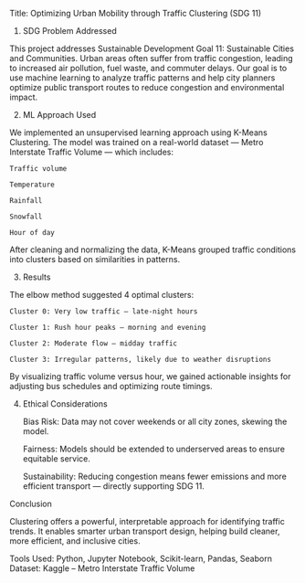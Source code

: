 Title: Optimizing Urban Mobility through Traffic Clustering (SDG 11)

1. SDG Problem Addressed

This project addresses Sustainable Development Goal 11: Sustainable Cities and Communities.
Urban areas often suffer from traffic congestion, leading to increased air pollution, fuel waste, and commuter delays. Our goal is to use machine learning to analyze traffic patterns and help city planners optimize public transport routes to reduce congestion and environmental impact.

2. ML Approach Used

We implemented an unsupervised learning approach using K-Means Clustering.
The model was trained on a real-world dataset — Metro Interstate Traffic Volume — which includes:

    Traffic volume

    Temperature

    Rainfall

    Snowfall

    Hour of day

After cleaning and normalizing the data, K-Means grouped traffic conditions into clusters based on similarities in patterns.

3. Results

The elbow method suggested 4 optimal clusters:

    Cluster 0: Very low traffic – late-night hours

    Cluster 1: Rush hour peaks – morning and evening

    Cluster 2: Moderate flow – midday traffic

    Cluster 3: Irregular patterns, likely due to weather disruptions

By visualizing traffic volume versus hour, we gained actionable insights for adjusting bus schedules and optimizing route timings.

4. Ethical Considerations

    Bias Risk: Data may not cover weekends or all city zones, skewing the model.

    Fairness: Models should be extended to underserved areas to ensure equitable service.

    Sustainability: Reducing congestion means fewer emissions and more efficient transport — directly supporting SDG 11.

Conclusion

Clustering offers a powerful, interpretable approach for identifying traffic trends. It enables smarter urban transport design, helping build cleaner, more efficient, and inclusive cities.

Tools Used: Python, Jupyter Notebook, Scikit-learn, Pandas, Seaborn
Dataset: Kaggle – Metro Interstate Traffic Volume
